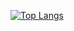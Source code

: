 [![Top Langs](https://github-readme-stats.vercel.app/api/top-langs/?username=Andrew-196&layout=compact)](https://github.com/anuraghazra/github-readme-stats)
<!---
Andrew-196/Andrew-196 is a ✨ special ✨ repository because its `README.md` (this file) appears on your GitHub profile.
You can click the Preview link to take a look at your changes.
--->
